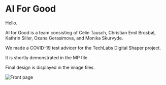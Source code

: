 # AI For Good 

Hello. 

AI for Good is a team consisting of Celin Tausch, Christian Emil Brosbøl, Kathrin Siller, Oxana Gerasimova, and Monika Skurvyde.

We made a COVID-19 test advicer for the TechLabs Digital Shaper project. 

It is shortly demonstrated in the MP file. 

Final design is displayed in the image files. 

![Front page](https://github.com/C21AI/AI/ai-for-good/front_page.png?raw=true)
